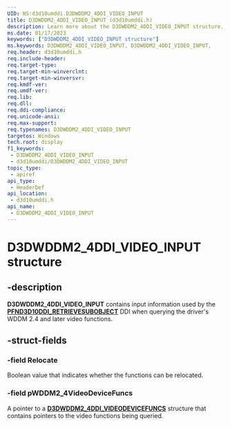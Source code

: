 ```yaml
---
UID: NS:d3d10umddi.D3DWDDM2_4DDI_VIDEO_INPUT
title: D3DWDDM2_4DDI_VIDEO_INPUT (d3d10umddi.h)
description: Learn more about the D3DWDDM2_4DDI_VIDEO_INPUT structure.
ms.date: 01/17/2023
keywords: ["D3DWDDM2_4DDI_VIDEO_INPUT structure"]
ms.keywords: D3DWDDM2_4DDI_VIDEO_INPUT, D3DWDDM2_4DDI_VIDEO_INPUT,
req.header: d3d10umddi.h
req.include-header: 
req.target-type: 
req.target-min-winverclnt: 
req.target-min-winversvr: 
req.kmdf-ver: 
req.umdf-ver: 
req.lib: 
req.dll: 
req.ddi-compliance: 
req.unicode-ansi: 
req.max-support: 
req.typenames: D3DWDDM2_4DDI_VIDEO_INPUT
targetos: Windows
tech.root: display
f1_keywords:
 - D3DWDDM2_4DDI_VIDEO_INPUT
 - d3d10umddi/D3DWDDM2_4DDI_VIDEO_INPUT
topic_type:
 - apiref
api_type:
 - HeaderDef
api_location:
 - d3d10umddi.h
api_name:
 - D3DWDDM2_4DDI_VIDEO_INPUT
---
```


# D3DWDDM2_4DDI_VIDEO_INPUT structure

## -description

**D3DWDDM2_4DDI_VIDEO_INPUT** contains input information used by the [**PFND3D10DDI_RETRIEVESUBOBJECT**](nc-d3d10umddi-pfnd3d10ddi_retrievesubobject.md) DDI when querying the driver's WDDM 2.4 and later video functions.

## -struct-fields

### -field Relocate

Boolean value that indicates whether the functions can be relocated.

### -field pWDDM2_4VideoDeviceFuncs

A pointer to a [**D3DWDDM2_4DDI_VIDEODEVICEFUNCS**](ns-d3d10umddi-d3dwddm2_4ddi_videodevicefuncs.md) structure that contains pointers to the video functions being queried.
